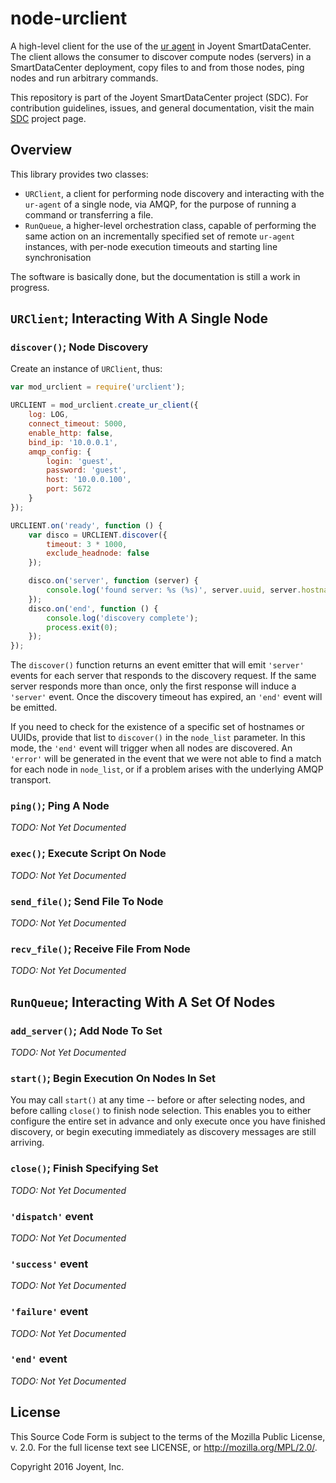 # node-urclient

A high-level client for the use of the [ur
agent](http://github.com/joyent/sdc-ur-agent) in Joyent SmartDataCenter.  The
client allows the consumer to discover compute nodes (servers) in a
SmartDataCenter deployment, copy files to and from those nodes, ping nodes and
run arbitrary commands.

This repository is part of the Joyent SmartDataCenter project (SDC).  For
contribution guidelines, issues, and general documentation, visit the main
[SDC](http://github.com/joyent/sdc) project page.

## Overview

This library provides two classes:

- `URClient`, a client for performing node discovery and interacting
              with the `ur-agent` of a single node, via AMQP, for the
              purpose of running a command or transferring a file.
- `RunQueue`, a higher-level orchestration class, capable of performing
              the same action on an incrementally specified set of
              remote `ur-agent` instances, with per-node execution
              timeouts and starting line synchronisation

The software is basically done, but the documentation is still a work in
progress.

## `URClient`; Interacting With A Single Node

### `discover()`; Node Discovery

Create an instance of `URClient`, thus:

```javascript
var mod_urclient = require('urclient');

URCLIENT = mod_urclient.create_ur_client({
    log: LOG,
    connect_timeout: 5000,
    enable_http: false,
    bind_ip: '10.0.0.1',
    amqp_config: {
        login: 'guest',
        password: 'guest',
        host: '10.0.0.100',
        port: 5672
    }
});

URCLIENT.on('ready', function () {
    var disco = URCLIENT.discover({
        timeout: 3 * 1000,
        exclude_headnode: false
    });

    disco.on('server', function (server) {
        console.log('found server: %s (%s)', server.uuid, server.hostname);
    });
    disco.on('end', function () {
        console.log('discovery complete');
        process.exit(0);
    });
});
```

The `discover()` function returns an event emitter that will emit `'server'`
events for each server that responds to the discovery request.  If the same
server responds more than once, only the first response will induce a
`'server'` event.  Once the discovery timeout has expired, an `'end'` event
will be emitted.

If you need to check for the existence of a specific set of hostnames or UUIDs,
provide that list to `discover()` in the `node_list` parameter.  In this mode,
the `'end'` event will trigger when all nodes are discovered.  An `'error'`
will be generated in the event that we were not able to find a match for each
node in `node_list`, or if a problem arises with the underlying AMQP transport.

### `ping()`; Ping A Node

*TODO: Not Yet Documented*

### `exec()`; Execute Script On Node

*TODO: Not Yet Documented*

### `send_file()`; Send File To Node

*TODO: Not Yet Documented*

### `recv_file()`; Receive File From Node

*TODO: Not Yet Documented*

## `RunQueue`; Interacting With A Set Of Nodes

### `add_server()`; Add Node To Set

*TODO: Not Yet Documented*

### `start()`; Begin Execution On Nodes In Set

You may call `start()` at any time -- before or after selecting nodes, and
before calling `close()` to finish node selection.  This enables you to either
configure the entire set in advance and only execute once you have finished
discovery, or begin executing immediately as discovery messages are still
arriving.

### `close()`; Finish Specifying Set

*TODO: Not Yet Documented*

### `'dispatch'` event

*TODO: Not Yet Documented*

### `'success'` event

*TODO: Not Yet Documented*

### `'failure'` event

*TODO: Not Yet Documented*

### `'end'` event

*TODO: Not Yet Documented*

## License

This Source Code Form is subject to the terms of the Mozilla Public License, v.
2.0.  For the full license text see LICENSE, or http://mozilla.org/MPL/2.0/.

Copyright 2016 Joyent, Inc.
